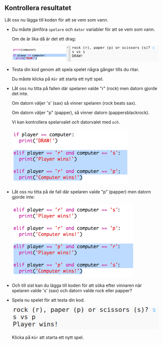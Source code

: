 ## Kontrollera resultatet

Låt oss nu lägga till koden för att se vem som vann.

+ Du måste jämföra `spelare` och `dator` variabler för att se vem som vann.
    
    Om de är lika då är det ett drag:
    
    ![skärmdump](images/rps-draw.png)

+ Testa din kod genom att spela spelet några gånger tills du ritar.
    
    Du måste klicka på `Kör` att starta ett nytt spel.

+ Låt oss nu titta på fallen där spelaren valde "r" (rock) men datorn gjorde det inte.
    
    Om datorn väljer 's' (sax) så vinner spelaren (rock beats sax).
    
    Om datorn väljer "p" (papper), så vinner datorn (pappersblackrock).
    
    Vi kan kontrollera spelarvalet *och* datorvalet med `och`.
    
    ![skärmdump](images/rps-player-rock.png)

+ Låt oss nu titta på de fall där spelaren valde "p" (papper) men datorn gjorde inte:
    
    ![skärmdump](images/rps-player-paper.png)

+ Och till sist kan du lägga till koden för att söka efter vinnaren när spelaren valde 's' (sax) och datorn valde rock eller papper?

+ Spela nu spelet för att testa din kod.
    
    ![skärmdump](images/rps-play.png)
    
    Klicka på `Kör` att starta ett nytt spel.